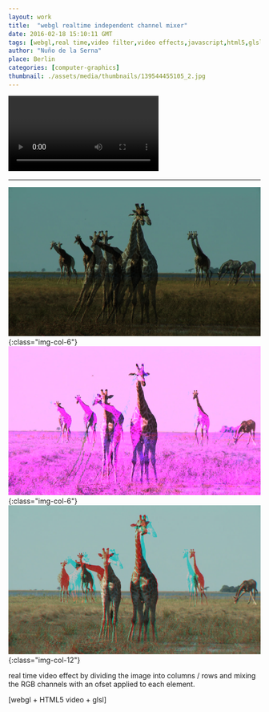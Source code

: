 ```yaml
---
layout: work
title:  "webgl realtime independent channel mixer"
date: 2016-02-18 15:10:11 GMT
tags: [webgl,real time,video filter,video effects,javascript,html5,glsl,computer graphics]
author: "Nuño de la Serna"
place: Berlin
categories: [computer-graphics]
thumbnail: ./assets/media/thumbnails/139544455105_2.jpg
---
```


<video autoplay controls loop="loop">
   <source src="./assets/media/video/139544455105.mp4" type="video/mp4" />
</video>

-----

![139544455105_0](./assets/media/img/139544455105_0.png){:class="img-col-6"}![139544455105_1](./assets/media/img/139544455105_1.png){:class="img-col-6"}![139544455105_2](./assets/media/img/139544455105_2.png){:class="img-col-12"}

real time video effect by dividing the image into columns / rows and mixing the RGB channels with an ofset applied to each element.

[webgl + HTML5 video + glsl]

